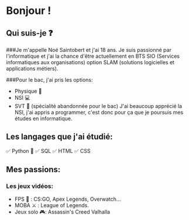 # Bonjour !
## Qui suis-je ❓
###Je m'appelle Noé Saintobert et j'ai 18 ans. Je suis passionné par l'informatique et j'ai la chance d'être actuellement en BTS SIO (Services informatiques aux organisations) option  SLAM (solutions logicielles et applications métiers).

###Pour le bac, j'ai pris les options:
- Physique 📕
- NSI 💻
- SVT 🌱 (spécialité abandonnée pour le bac)
J'ai beaucoup apprécié la NSI, j'ai appris a programmer, c'est donc pour ça que je poursuis mes études en informatique.

## Les langages que j'ai étudié:
✅ Python 🐍 
✅ SQL
✅ HTML
✅ CSS

## Mes passions:
### Les jeux vidéos:
- FPS 🎯 : CS:GO, Apex Legends, Overwatch...
- MOBA ⚔ : League of Legends.
- Jeux solo 🎮: Assassin's Creed Valhalla  




